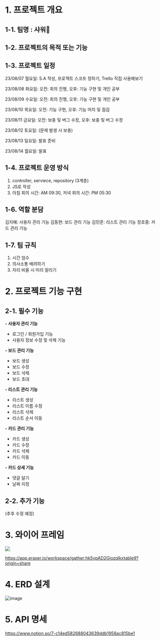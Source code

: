 # 1. 프로젝트 개요

## 1-1. 팀명 : 샤워🚿

## 1-2. 프로젝트의 목적 또는 기능

## 1-3. 프로젝트 일정

23/08/07 월요일: S.A 작성, 프로젝트 스코프 정하기, Trello 직접 사용해보기

23/08/08 화요일: 오전: 회의 진행, 오후: 기능 구현 및 개인 공부

23/08/09 수요일: 오전: 회의 진행, 오후: 기능 구현 및 개인 공부

23/08/10 목요일: 오전: 기능 구현, 오후: 기능 머지 및 점검

23/08/11 금요일: 오전: 보충 및 버그 수정, 오후: 보충 및 버그 수정

23/08/12 토요일: (문제 발생 시 보충)

23/08/13 일요일: 발표 준비

23/08/14 월요일: 발표

## 1-4. 프로젝트 운영 방식

1. controller, serviece, repository (3계층)
2. JS로 작성
3. 아침 회의 시간: AM 09:30, 저녁 회의 시간: PM 05:30

## 1-6. 역할 분담

김지혜: 사용자 관리 기능
김동현: 보드 관리 기능
김민준: 리스트 관리 기능
정호중: 카드 관리 기능

## 1-7. 팀 규칙

1. 시간 엄수
2. 의사소통 배려하기
3. 자리 비울 시 미리 알리기

# 2. 프로젝트 기능 구현

## 2-1. 필수 기능

**- 사용자 관리 기능**

- 로그인 / 회원가입 기능
- 사용자 정보 수정 및 삭제 기능

**- 보드 관리 기능**

- 보드 생성
- 보드 수정
- 보드 삭제
- 보드 초대

**- 리스트 관리 기능**

- 리스트 생성
- 리스트 이름 수정
- 리스트 삭제
- 리스트 순서 이동

**- 카드 관리 기능**

- 카드 생성
- 카드 수정
- 카드 삭제
- 카드 이동

**- 카드 상세 기능**

- 댓글 달기
- 날짜 지정

## 2-2. 추가 기능

(추후 수정 예정)

# 3. 와이어 프레임

![](https://velog.velcdn.com/images/gajigaji04/post/5350e1d4-68fb-415a-973c-ce3d6c37770b/image.png)

https://app.eraser.io/workspace/gather:hk5vpAD2Giozqlkxtable9?origin=share

# 4. ERD 설계

![image](https://github.com/gajigaji04/Team7_Trello/assets/132813209/0d228361-7fcf-4590-bb69-46cf5d2cdf7b)

# 5. API 명세

https://www.notion.so/7-c14ed582688043639ddb1958ac815be1
